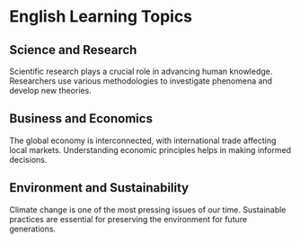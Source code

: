 # English Learning Topics

## Science and Research

Scientific research plays a crucial role in advancing human knowledge. Researchers use various methodologies to investigate phenomena and develop new theories.

## Business and Economics

The global economy is interconnected, with international trade affecting local markets. Understanding economic principles helps in making informed decisions.

## Environment and Sustainability

Climate change is one of the most pressing issues of our time. Sustainable practices are essential for preserving the environment for future generations.